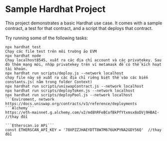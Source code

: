 # Sample Hardhat Project

This project demonstrates a basic Hardhat use case. It comes with a sample contract, a test for that contract, and a script that deploys that contract.

Try running some of the following tasks:

````Command
npx hardhat test
Chạy các file test trên môi trường ảo EVM
npx hardhat node
Chạy localhost8545, xuất ra các địa chỉ account và các privatekey. Sau đó thêm mạng mới, nhập privatekey trên ví metamask để có thể kích hoạt tài khoản.
npx hardhat run scripts/deploy.js --network localhost
chạy file này sẽ xuất ra các địa chỉ riêng biệt thế vào các biến constants.js( nằm trong folder Context)
npx hardhat run scripts/uniswapContract.js --network localhost
npx hardhat run scripts/deployToken.js --network localhost
npx hardhat run scripts/deployPool.js --network localhost
```Enviroment, network
https://docs.uniswap.org/contracts/v3/reference/deployments
```Alchemy```
https://eth-mainnet.g.alchemy.com/v2/md8hRFeBCofBkPfYtxmsx8oDVj9HBAI- //thay đổi

```Etherscan.io APi```
const ETHERSCAN_API_KEY = '78XPZZJHAEYDTT8W7M676UKPYNA2GDY56Q'  //thay đổi
````
